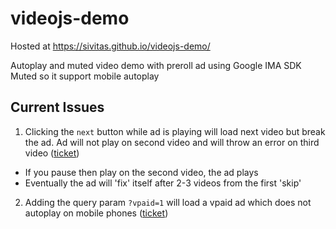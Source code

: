 # videojs-demo

Hosted at <https://sivitas.github.io/videojs-demo/>

Autoplay and muted video demo with preroll ad using Google IMA SDK
Muted so it support mobile autoplay

## Current Issues
1. Clicking the `next` button while ad is playing will load next video but break the ad. Ad will not play on second video and will throw an error on third video ([ticket](https://github.com/googleads/videojs-ima/issues/354))
  * If you pause then play on the second video, the ad plays
  * Eventually the ad will 'fix' itself after 2-3 videos from the first 'skip'
2. Adding the query param `?vpaid=1` will load a vpaid ad which does not autoplay on mobile phones ([ticket](https://github.com/googleads/videojs-ima/issues/341))